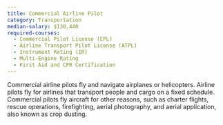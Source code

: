 ```yaml
---
title: Commercial Airline Pilot
category: Transportation
median-salary: $130,440
required-courses:
  - Commercial Pilot License (CPL)
  - Airline Transport Pilot License (ATPL)
  - Instrument Rating (IR)
  - Multi-Engine Rating
  - First Aid and CPR Certification
---
```


Commercial airline pilots fly and navigate airplanes or helicopters. Airline pilots fly for airlines that transport people and cargo on a fixed schedule. Commercial pilots fly aircraft for other reasons, such as charter flights, rescue operations, firefighting, aerial photography, and aerial application, also known as crop dusting.